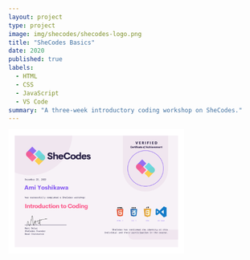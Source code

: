 ```yaml
---
layout: project
type: project
image: img/shecodes/shecodes-logo.png
title: "SheCodes Basics"
date: 2020
published: true
labels:
  - HTML
  - CSS
  - JavaScript
  - VS Code
summary: "A three-week introductory coding workshop on SheCodes."
---
```


<div class="text-center p-4">
  <img width="350px" src="../img/shecodes/shecodes-certificate.png" class="img-thumbnail" >
</div>


